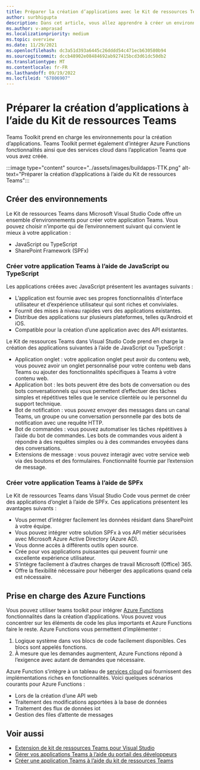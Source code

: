 ```yaml
---
title: Préparer la création d’applications avec le Kit de ressources Teams
author: surbhigupta
description: Dans cet article, vous allez apprendre à créer un environnement du Kit de ressources Teams et à gérer l’application dans le portail des développeurs
ms.author: v-amprasad
ms.localizationpriority: medium
ms.topic: overview
ms.date: 11/29/2021
ms.openlocfilehash: dc3a51d393a6445c26dddd54c471ecb630580b94
ms.sourcegitcommit: dccb48902e08484692ab927415bcd3d61dc50db2
ms.translationtype: MT
ms.contentlocale: fr-FR
ms.lasthandoff: 09/19/2022
ms.locfileid: "67806907"
---
```

# <a name="prepare-to-build-apps-using-teams-toolkit"></a>Préparer la création d’applications à l’aide du Kit de ressources Teams

Teams Toolkit prend en charge les environnements pour la création d’applications. Teams Toolkit permet également d’intégrer Azure Functions fonctionnalités ainsi que des services cloud dans l’application Teams que vous avez créée.

:::image type="content" source="../assets/images/buildapps-TTK.png" alt-text="Préparer la création d’applications à l’aide du Kit de ressources Teams":::

## <a name="build-environments"></a>Créer des environnements

Le Kit de ressources Teams dans Microsoft Visual Studio Code offre un ensemble d’environnements pour créer votre application Teams. Vous pouvez choisir n’importe qui de l’environnement suivant qui convient le mieux à votre application :

* JavaScript ou TypeScript
* SharePoint Framework (SPFx)

### <a name="create-your-teams-app-using-javascript-or-typescript"></a>Créer votre application Teams à l’aide de JavaScript ou TypeScript

Les applications créées avec JavaScript présentent les avantages suivants :

* L’application est fournie avec ses propres fonctionnalités d’interface utilisateur et d’expérience utilisateur qui sont riches et conviviales.
* Fournit des mises à niveau rapides vers des applications existantes.
* Distribue des applications sur plusieurs plateformes, telles qu’Android et iOS.
* Compatible pour la création d’une application avec des API existantes.

Le Kit de ressources Teams dans Visual Studio Code prend en charge la création des applications suivantes à l’aide de JavaScript ou TypeScript :

* Application onglet : votre application onglet peut avoir du contenu web, vous pouvez avoir un onglet personnalisé pour votre contenu web dans Teams ou ajouter des fonctionnalités spécifiques à Teams à votre contenu web.
* Application bot : les bots peuvent être des bots de conversation ou des bots conversationnels qui vous permettent d’effectuer des tâches simples et répétitives telles que le service clientèle ou le personnel du support technique.
* Bot de notification : vous pouvez envoyer des messages dans un canal Teams, un groupe ou une conversation personnelle par des bots de notification avec une requête HTTP.
* Bot de commandes : vous pouvez automatiser les tâches répétitives à l’aide du bot de commandes. Les bots de commandes vous aident à répondre à des requêtes simples ou à des commandes envoyées dans des conversations.
* Extensions de message : vous pouvez interagir avec votre service web via des boutons et des formulaires. Fonctionnalité fournie par l’extension de message.

### <a name="create-your-teams-app-using-spfx"></a>Créer votre application Teams à l’aide de SPFx

Le Kit de ressources Teams dans Visual Studio Code vous permet de créer des applications d’onglet à l’aide de SPFx. Ces applications présentent les avantages suivants :

* Vous permet d’intégrer facilement les données résidant dans SharePoint à votre équipe.
* Vous pouvez intégrer votre solution SPFx à vos API métier sécurisées avec Microsoft Azure Active Directory (Azure AD).
* Vous donne accès à différents outils open source.
* Crée pour vos applications puissantes qui peuvent fournir une excellente expérience utilisateur.
* S’intègre facilement à d’autres charges de travail Microsoft (Office) 365.
* Offre la flexibilité nécessaire pour héberger des applications quand cela est nécessaire.

## <a name="support-for-azure-functions"></a>Prise en charge des Azure Functions

Vous pouvez utiliser teams toolkit pour intégrer [Azure Functions](/azure/azure-functions/functions-overview) fonctionnalités dans la création d’applications. Vous pouvez vous concentrer sur les éléments de code les plus importants et Azure Functions faire le reste.
Azure Functions vous permettent d’implémenter :

1. Logique système dans vos blocs de code facilement disponibles. Ces blocs sont appelés fonctions.
1. À mesure que les demandes augmentent, Azure Functions répond à l’exigence avec autant de demandes que nécessaire.

Azure Function s’intègre à un tableau de [services cloud](add-resource.md#types-of-cloud-resources) qui fournissent des implémentations riches en fonctionnalités. Voici quelques scénarios courants pour Azure Functions :

* Lors de la création d’une API web
* Traitement des modifications apportées à la base de données
* Traitement des flux de données iot
* Gestion des files d’attente de messages

## <a name="see-also"></a>Voir aussi

* [Extension de kit de ressources Teams pour Visual Studio](visual-studio-overview.md)
* [Gérer vos applications Teams à l’aide du portail des développeurs](../concepts/build-and-test/teams-developer-portal.md)
* [Créer une application Teams à l’aide du kit de ressources Teams](create-new-project.md)
